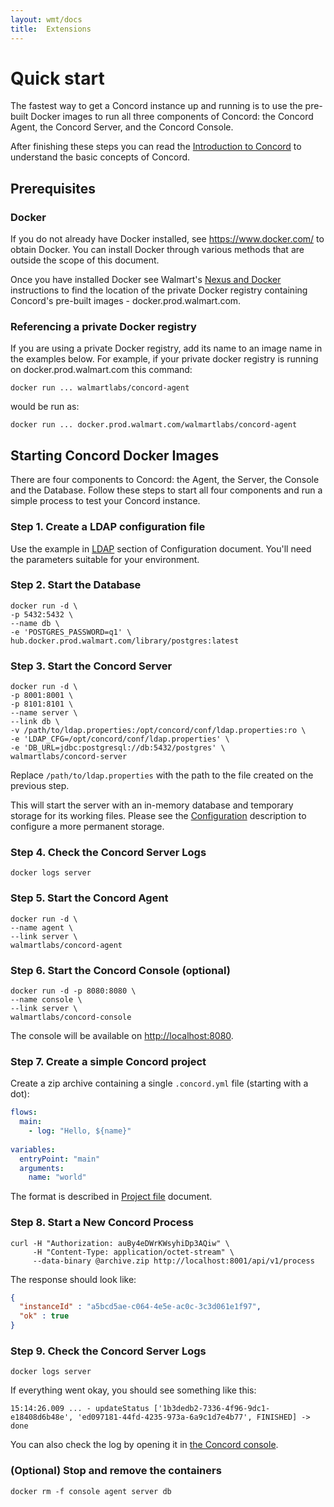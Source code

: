 ```yaml
---
layout: wmt/docs
title:  Extensions
---
```


# Quick start

The fastest way to get a Concord instance up and running is to use the
pre-built Docker images to run all three components of Concord: the
Concord Agent, the Concord Server, and the Concord Console.

After finishing these steps you can read the [Introduction to
Concord](./index.html) to understand the basic concepts of Concord.

## Prerequisites

### Docker

  If you do not already have Docker installed, see
  https://www.docker.com/ to obtain Docker.  You can install Docker
  through various methods that are outside the scope of this document.

  Once you have installed Docker see Walmart's [Nexus and
  Docker](http://sde.walmart.com/docs/warm/docker.html)
  instructions to find the location of the private Docker registry
  containing Concord's pre-built images - docker.prod.walmart.com.

### Referencing a private Docker registry

  If you are using a private Docker registry, add its name to an image
  name in the examples below.  For example, if your private docker
  registry is running on docker.prod.walmart.com this command:
 
  ```
  docker run ... walmartlabs/concord-agent
  ```

  would be run as:

  ```
  docker run ... docker.prod.walmart.com/walmartlabs/concord-agent
  ```

## Starting Concord Docker Images

  There are four components to Concord: the Agent, the Server, the
  Console and the Database. Follow these steps to start all four
  components and run a simple process to test your Concord instance.

### Step 1. Create a LDAP configuration file

  Use the example in [LDAP](./configuration.html#ldap) section of
  Configuration document. You'll need the parameters suitable for
  your environment.
  
### Step 2. Start the Database

  ```
  docker run -d \
  -p 5432:5432 \
  --name db \
  -e 'POSTGRES_PASSWORD=q1' \
  hub.docker.prod.walmart.com/library/postgres:latest
  ```

### Step 3. Start the Concord Server

  ```
  docker run -d \
  -p 8001:8001 \
  -p 8101:8101 \
  --name server \
  --link db \
  -v /path/to/ldap.properties:/opt/concord/conf/ldap.properties:ro \
  -e 'LDAP_CFG=/opt/concord/conf/ldap.properties' \
  -e 'DB_URL=jdbc:postgresql://db:5432/postgres' \
  walmartlabs/concord-server
  ```
  
  Replace `/path/to/ldap.properties` with the path to the file
  created on the previous step.
  
  This will start the server with an in-memory database and temporary
  storage for its working files. Please see the
  [Configuration](./configuration.html) description to configure a more
  permanent storage.
  
### Step 4. Check the Concord Server Logs
  
  ```
  docker logs server
  ```

### Step 5. Start the Concord Agent

  ```
  docker run -d \
  --name agent \
  --link server \
  walmartlabs/concord-agent
  ```
  
### Step 6. Start the Concord Console (optional)

  ```
  docker run -d -p 8080:8080 \
  --name console \
  --link server \
  walmartlabs/concord-console
  ```
  
  The console will be available on
  [http://localhost:8080](http://localhost:8080).

### Step 7. Create a simple Concord project

  Create a zip archive containing a single `.concord.yml` file (starting with
  a dot):

  ```yaml
  flows:
    main:
      - log: "Hello, ${name}"
      
  variables:
    entryPoint: "main"
    arguments:
      name: "world"
  ```
  
  The format is described in [Project file](./processes.html#project-file)
  document.

### Step 8. Start a New Concord Process

  ```
  curl -H "Authorization: auBy4eDWrKWsyhiDp3AQiw" \
       -H "Content-Type: application/octet-stream" \
       --data-binary @archive.zip http://localhost:8001/api/v1/process
  ```
  
  The response should look like:
  ```json
  {
    "instanceId" : "a5bcd5ae-c064-4e5e-ac0c-3c3d061e1f97",
    "ok" : true
  }
  ```

### Step 9. Check the Concord Server Logs

  ```
  docker logs server
  ```
  
  If everything went okay, you should see something like this:

  ```
  15:14:26.009 ... - updateStatus ['1b3dedb2-7336-4f96-9dc1-e18408d6b48e', 'ed097181-44fd-4235-973a-6a9c1d7e4b77', FINISHED] -> done
  ```

  You can also check the log by opening it in
  [the Concord console](http://localhost:8080/).

### (Optional) Stop and remove the containers

  ```
  docker rm -f console agent server db
  ```
